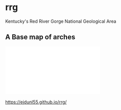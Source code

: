 # rrg

Kentucky's Red River Gorge National Geological Area

## A Base map of arches

![Kentucky's Red River Gorge National Geological Area](basemap/rrg.pdf)

https://ejdunl55.github.io/rrg/
